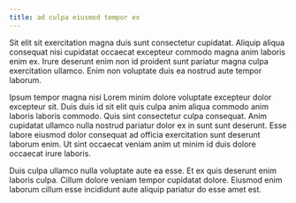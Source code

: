 ```yaml
---
title: ad culpa eiusmod tempor ex
---
```


Sit elit sit exercitation magna duis sunt consectetur cupidatat. Aliquip aliqua consequat nisi cupidatat occaecat excepteur commodo magna anim laboris enim ex. Irure deserunt enim non id proident sunt pariatur magna culpa exercitation ullamco. Enim non voluptate duis ea nostrud aute tempor laborum.

Ipsum tempor magna nisi Lorem minim dolore voluptate excepteur dolor excepteur sit. Duis duis id sit elit quis culpa anim aliqua commodo anim laboris laboris commodo. Quis sint consectetur culpa consequat. Anim cupidatat ullamco nulla nostrud pariatur dolor ex in sunt sunt deserunt. Esse labore eiusmod dolor consequat ad officia exercitation sunt deserunt laborum enim. Ut sint occaecat veniam anim ut minim id duis dolore occaecat irure laboris.

Duis culpa ullamco nulla voluptate aute ea esse. Et ex quis deserunt enim laboris culpa. Cillum dolore veniam tempor cupidatat dolore. Eiusmod enim laborum cillum esse incididunt aute aliquip pariatur do esse amet est.